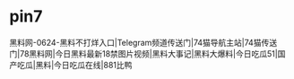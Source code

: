 # pin7
黑料网-0624-黑料不打烊入口|Telegram频道传送门|74猫导航主站|74猫传送门|78黑料网|今日黑料最新18禁图片视频|黑料大事记|黑料大爆料|今日吃瓜51|国产吃瓜|黑料|今日吃瓜在线|881比鸭

